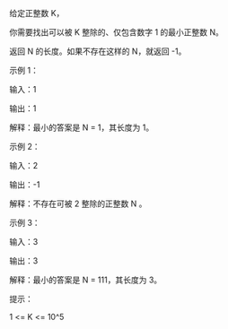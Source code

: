 给定正整数 K，

你需要找出可以被 K 整除的、仅包含数字 1 的最小正整数 N。

返回 N 的长度。如果不存在这样的 N，就返回 -1。

 

示例 1：

输入：1

输出：1

解释：最小的答案是 N = 1，其长度为 1。

示例 2：

输入：2

输出：-1

解释：不存在可被 2 整除的正整数 N 。

示例 3：

输入：3

输出：3

解释：最小的答案是 N = 111，其长度为 3。
 

提示：

1 <= K <= 10^5